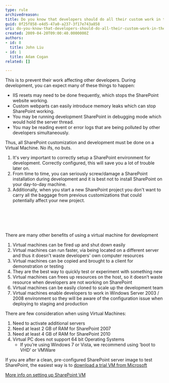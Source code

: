 ```yaml
---
type: rule
archivedreason: 
title: Do you know that developers should do all their custom work in their own SharePoint development environment?
guid: 0f25f858-e4d5-47a0-a237-3f17e743a858
uri: do-you-know-that-developers-should-do-all-their-custom-work-in-their-own-sharepoint-development-environment
created: 2009-04-20T09:00:40.0000000Z
authors:
- id: 8
  title: John Liu
- id: 1
  title: Adam Cogan
related: []

---
```



This is to prevent their work affecting other developers. During development, you can expect many of these things to happen&#58; <br>
<ul>
    <li>IIS resets may need to be done frequently, which stops the SharePoint website working. </li>
    <li>Custom webparts can easily introduce memory leaks which can stop SharePoint working. </li>
    <li>You may be running development SharePoint in debugging mode which would hold the server thread. </li>
    <li>You may be reading event or error logs that are being polluted by other developers simultaneously. </li>
</ul>
<p>Thus, all SharePoint customization and development must be done on a Virtual Machine. No ifs, no buts.</p>
<ol>
    <li>It's very important to correctly setup a SharePoint environment for development. Correctly configured, this will save you a lot of trouble later on. </li>
    <li>From time to time, you can seriously screw/damage a SharePoint installation during development and it is best not to install SharePoint on your day-to-day machine. </li>
    <li>Additionally, when you start a new SharePoint project you don't want to carry all the baggage from previous customizations that could potentially affect your new project. </li>
</ol>
<p>&#160;</p>

<br><excerpt class='endintro'></excerpt><br>

  <p>There are many other benefits of using a virtual machine for development</p>
<ol>
    <li>Virtual machines can be fired up and shut down easily </li>
    <li>Virtual machines can run faster, via being located on a different server and thus it doesn't waste developers' own computer resources </li>
    <li>Virtual machines can be copied and brought to a client for demonstration or testing </li>
    <li>They are the best way to quickly test or experiment with something new </li>
    <li>Virtual machines can frees up resources on the host, so it doesn’t waste resource when developers are not working on SharePoint </li>
    <li>Virtual machines can be easily cloned to scale up the development team </li>
    <li>Virtual machines enable developers to work in Windows Server 2003 / 2008 environment so they will be aware of the configuration issue when deploying to staging and production </li>
</ol>
<p>There are few consideration when using Virtual Machines&#58;</p>
<ol>
    <li>Need to activate additional servers </li>
    <li>Need at least 2 GB of RAM for SharePoint 2007 </li>
    <li>Need at least 4 GB of RAM for SharePoint 2010 </li>
    <li>Virtual PC does not support 64 bit Operating Systems&#160;
    <ul>
        <li>If you’re using Windows 7 or Vista, we recommend using ‘boot to VHD’ or VMWare </li>
    </ul>
    </li>
</ol>
<p>If you are after a clean, pre-configured SharePoint server image to test SharePoint, the easiest way is to <a class="ms-rteCustom-External" href="http&#58;//www.microsoft.com/downloads/details.aspx?FamilyID=67f93dcb-ada8-4db5-a47b-df17e14b2c74&amp;displaylang=en">download a trial VM from Microsoft</a></p>
<a href="http&#58;//www.ssw.com.au/ssw/Standards/DeveloperSharePoint/VMDevelopment.aspx">More info on setting up SharePoint VM</a> 



